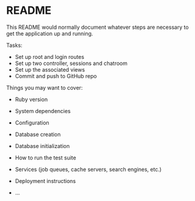 # README

This README would normally document whatever steps are necessary to get the
application up and running.

Tasks:

* Set up root and login routes
* Set up two controller, sessions and chatroom
* Set up the associated views
* Commit and push to GitHub repo


Things you may want to cover:

* Ruby version

* System dependencies

* Configuration

* Database creation

* Database initialization

* How to run the test suite

* Services (job queues, cache servers, search engines, etc.)

* Deployment instructions

* ...
